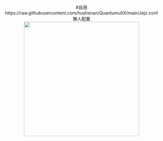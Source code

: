  <div align=center>
#自用
https://raw.githubusercontent.com/hushenan/QuantumultX/main/Jejz.conf   懒人配置
 </div>
 <div align=center>
<img src="https://raw.githubusercontent.com/hushenan/-picture/main/2.gif" width="370" height="370">
</div>


